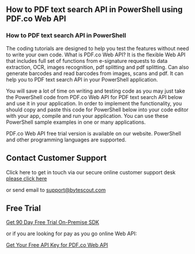 ## How to PDF text search API in PowerShell using PDF.co Web API

### How to PDF text search API in PowerShell

The coding tutorials are designed to help you test the features without need to write your own code. What is PDF.co Web API? It is the flexible Web API that includes full set of functions from e-signature requests to data extraction, OCR, images recognition, pdf splitting and pdf splitting. Can also generate barcodes and read barcodes from images, scans and pdf. It can help you to PDF text search API in your PowerShell application.

You will save a lot of time on writing and testing code as you may just take the PowerShell code from PDF.co Web API for PDF text search API below and use it in your application. In order to implement the functionality, you should copy and paste this code for PowerShell below into your code editor with your app, compile and run your application. You can use these PowerShell sample examples in one or many applications.

PDF.co Web API free trial version is available on our website. PowerShell and other programming languages are supported.

## Contact Customer Support

Click here to get in touch via our secure online customer support desk [please click here](https://bytescout.zendesk.com/hc/en-us/requests/new?subject=PDF.co%20Web%20API%20Question)

or send email to [support@bytescout.com](mailto:support@bytescout.com?subject=PDF.co%20Web%20API%20Question) 

## Free Trial

[Get 90 Day Free Trial On-Premise SDK](https://bytescout.com/download/web-installer?utm_source=github-readme)

or if you are looking for pay as you go online Web API:

[Get Your Free API Key for PDF.co Web API](https://pdf.co/documentation/api?utm_source=github-readme)